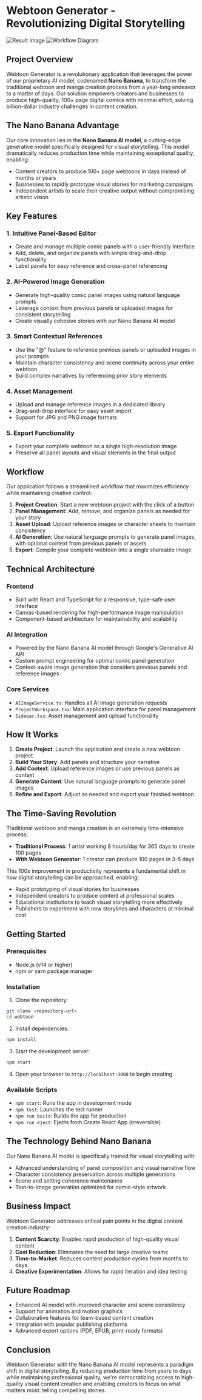 # Webtoon Generator - Revolutionizing Digital Storytelling

![Result Image](assets/result%20.png)
![Workflow Diagram](assets/workflow%20diagram.png)

## Project Overview

Webtoon Generator is a revolutionary application that leverages the power of our proprietary AI model, codenamed **Nano Banana**, to transform the traditional webtoon and manga creation process from a year-long endeavor to a matter of days. Our solution empowers creators and businesses to produce high-quality, 100+ page digital comics with minimal effort, solving billion-dollar industry challenges in content creation.

## The Nano Banana Advantage

Our core innovation lies in the **Nano Banana AI model**, a cutting-edge generative model specifically designed for visual storytelling. This model dramatically reduces production time while maintaining exceptional quality, enabling:

* Content creators to produce 100+ page webtoons in days instead of months or years
* Businesses to rapidly prototype visual stories for marketing campaigns
* Independent artists to scale their creative output without compromising artistic vision

## Key Features

### 1. Intuitive Panel-Based Editor
* Create and manage multiple comic panels with a user-friendly interface
* Add, delete, and organize panels with simple drag-and-drop functionality
* Label panels for easy reference and cross-panel referencing

### 2. AI-Powered Image Generation
* Generate high-quality comic panel images using natural language prompts
* Leverage context from previous panels or uploaded images for consistent storytelling
* Create visually cohesive stories with our Nano Banana AI model

### 3. Smart Contextual References
* Use the "@" feature to reference previous panels or uploaded images in your prompts
* Maintain character consistency and scene continuity across your entire webtoon
* Build complex narratives by referencing prior story elements

### 4. Asset Management
* Upload and manage reference images in a dedicated library
* Drag-and-drop interface for easy asset import
* Support for JPG and PNG image formats

### 5. Export Functionality
* Export your complete webtoon as a single high-resolution image
* Preserve all panel layouts and visual elements in the final output

## Workflow

Our application follows a streamlined workflow that maximizes efficiency while maintaining creative control:

1. **Project Creation**: Start a new webtoon project with the click of a button
2. **Panel Management**: Add, remove, and organize panels as needed for your story
3. **Asset Upload**: Upload reference images or character sheets to maintain consistency
4. **AI Generation**: Use natural language prompts to generate panel images, with optional context from previous panels or assets
5. **Export**: Compile your complete webtoon into a single shareable image

## Technical Architecture

### Frontend
* Built with React and TypeScript for a responsive, type-safe user interface
* Canvas-based rendering for high-performance image manipulation
* Component-based architecture for maintainability and scalability

### AI Integration
* Powered by the Nano Banana AI model through Google's Generative AI API
* Custom prompt engineering for optimal comic panel generation
* Context-aware image generation that considers previous panels and reference images

### Core Services
* `AIImageService.ts`: Handles all AI image generation requests
* `ProjectWorkspace.tsx`: Main application interface for panel management
* `Sidebar.tsx`: Asset management and upload functionality

## How It Works

1. **Create Project**: Launch the application and create a new webtoon project
2. **Build Your Story**: Add panels and structure your narrative
3. **Add Context**: Upload reference images or use previous panels as context
4. **Generate Content**: Use natural language prompts to generate panel images
5. **Refine and Export**: Adjust as needed and export your finished webtoon

## The Time-Saving Revolution

Traditional webtoon and manga creation is an extremely time-intensive process:

* **Traditional Process**: 1 artist working 8 hours/day for 365 days to create 100 pages
* **With Webtoon Generator**: 1 creator can produce 100 pages in 3-5 days

This 100x improvement in productivity represents a fundamental shift in how digital storytelling can be approached, enabling:

* Rapid prototyping of visual stories for businesses
* Independent creators to produce content at professional scales
* Educational institutions to teach visual storytelling more effectively
* Publishers to experiment with new storylines and characters at minimal cost

## Getting Started

### Prerequisites
* Node.js (v14 or higher)
* npm or yarn package manager

### Installation

1. Clone the repository:
```bash
git clone <repository-url>
cd webtoon
```

2. Install dependencies:
```bash
npm install
```

3. Start the development server:
```bash
npm start
```

4. Open your browser to `http://localhost:3000` to begin creating

### Available Scripts

* `npm start`: Runs the app in development mode
* `npm test`: Launches the test runner
* `npm run build`: Builds the app for production
* `npm run eject`: Ejects from Create React App (irreversible)

## The Technology Behind Nano Banana

Our Nano Banana AI model is specifically trained for visual storytelling with:

* Advanced understanding of panel composition and visual narrative flow
* Character consistency preservation across multiple generations
* Scene and setting coherence maintenance
* Text-to-image generation optimized for comic-style artwork

## Business Impact

Webtoon Generator addresses critical pain points in the digital content creation industry:

1. **Content Scarcity**: Enables rapid production of high-quality visual content
2. **Cost Reduction**: Eliminates the need for large creative teams
3. **Time-to-Market**: Reduces content production cycles from months to days
4. **Creative Experimentation**: Allows for rapid iteration and idea testing

## Future Roadmap

* Enhanced AI model with improved character and scene consistency
* Support for animation and motion graphics
* Collaborative features for team-based content creation
* Integration with popular publishing platforms
* Advanced export options (PDF, EPUB, print-ready formats)

## Conclusion

Webtoon Generator with the Nano Banana AI model represents a paradigm shift in digital storytelling. By reducing production time from years to days while maintaining professional quality, we're democratizing access to high-quality visual content creation and enabling creators to focus on what matters most: telling compelling stories.